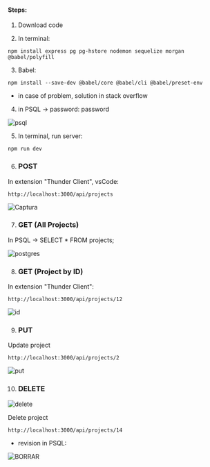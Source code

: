 #### Steps:

1. Download code

2. In terminal:

```
npm install express pg pg-hstore nodemon sequelize morgan @babel/polyfill
```

3. Babel:

```
npm install --save-dev @babel/core @babel/cli @babel/preset-env
```

* in case of problem, solution in stack overflow

4. in PSQL -> password: password

![psql](https://user-images.githubusercontent.com/68760595/154311166-1d0888ea-8b0e-4a3f-9617-3b25194eca82.PNG)


5. In terminal, run server:

```
npm run dev
```

6. ### POST

In extension "Thunder Client", vsCode:

```
http://localhost:3000/api/projects
```

![Captura](https://user-images.githubusercontent.com/68760595/154333935-15a0367a-2924-46e4-af56-5cf18a71ec5a.PNG)

7. ### GET (All Projects)

In PSQL -> SELECT * FROM projects;

![postgres](https://user-images.githubusercontent.com/68760595/154334909-f3e07dc0-bce5-4764-bf24-82554b168f5a.PNG)

8. ### GET (Project by ID)

In extension "Thunder Client":

```
http://localhost:3000/api/projects/12
```
![id](https://user-images.githubusercontent.com/68760595/154336511-960cabfa-e848-49ac-aa01-343bd098e6df.PNG)

9. ### PUT

Update project

```
http://localhost:3000/api/projects/2
```

![put](https://user-images.githubusercontent.com/68760595/154337464-e953d22e-2c84-4427-b466-80d06b811314.PNG)

10. ### DELETE

![delete](https://user-images.githubusercontent.com/68760595/154503192-7b2ec90f-12e7-4f9a-8949-9041cfbbfb09.PNG)

Delete project

```
http://localhost:3000/api/projects/14
```
* revision in PSQL:

![BORRAR](https://user-images.githubusercontent.com/68760595/154503733-6423e857-00a2-4aed-aea8-7de6f1a03616.PNG)
